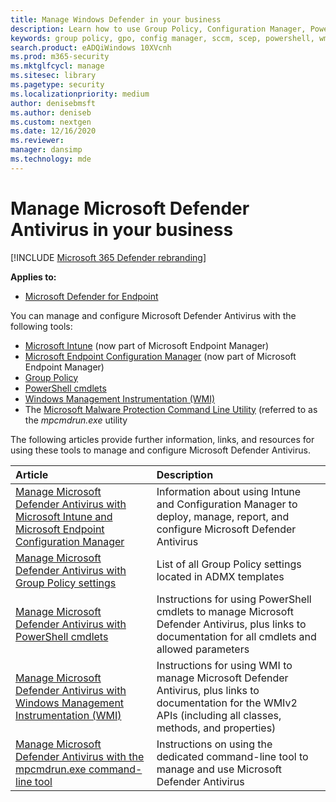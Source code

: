 ```yaml
---
title: Manage Windows Defender in your business
description: Learn how to use Group Policy, Configuration Manager, PowerShell, WMI, Intune, and the command line to manage Microsoft Defender AV
keywords: group policy, gpo, config manager, sccm, scep, powershell, wmi, intune, defender, antivirus, antimalware, security, protection
search.product: eADQiWindows 10XVcnh
ms.prod: m365-security
ms.mktglfcycl: manage
ms.sitesec: library
ms.pagetype: security
ms.localizationpriority: medium
author: denisebmsft
ms.author: deniseb
ms.custom: nextgen
ms.date: 12/16/2020
ms.reviewer: 
manager: dansimp
ms.technology: mde
---
```


# Manage Microsoft Defender Antivirus in your business

[!INCLUDE [Microsoft 365 Defender rebranding](../../includes/microsoft-defender.md)]


**Applies to:**

- [Microsoft Defender for Endpoint](https://go.microsoft.com/fwlink/p/?linkid=2146631)

You can manage and configure Microsoft Defender Antivirus with the following tools:

- [Microsoft Intune](https://docs.microsoft.com/mem/intune/protect/endpoint-security-antivirus-policy) (now part of Microsoft Endpoint Manager)
- [Microsoft Endpoint Configuration Manager](https://docs.microsoft.com/mem/configmgr/protect/deploy-use/endpoint-protection-configure) (now part of Microsoft Endpoint Manager)
- [Group Policy](https://docs.microsoft.com/windows/security/threat-protection/microsoft-defender-antivirus/use-group-policy-microsoft-defender-antivirus)
- [PowerShell cmdlets](https://docs.microsoft.com/windows/security/threat-protection/microsoft-defender-antivirus/use-powershell-cmdlets-microsoft-defender-antivirus)
- [Windows Management Instrumentation (WMI)](https://docs.microsoft.com/windows/security/threat-protection/microsoft-defender-antivirus/use-wmi-microsoft-defender-antivirus)
- The [Microsoft Malware Protection Command Line Utility](https://docs.microsoft.com/windows/security/threat-protection/microsoft-defender-antivirus/command-line-arguments-microsoft-defender-antivirus) (referred to as the *mpcmdrun.exe* utility

The following articles provide further information, links, and resources for using these tools to manage and configure Microsoft Defender Antivirus.

| Article | Description |
|:---|:---|
|[Manage Microsoft Defender Antivirus with Microsoft Intune and Microsoft Endpoint Configuration Manager](use-intune-config-manager-microsoft-defender-antivirus.md)|Information about using Intune and Configuration Manager to deploy, manage, report, and configure Microsoft Defender Antivirus |
|[Manage Microsoft Defender Antivirus with Group Policy settings](use-group-policy-microsoft-defender-antivirus.md)|List of all Group Policy settings located in ADMX templates |
|[Manage Microsoft Defender Antivirus with PowerShell cmdlets](use-powershell-cmdlets-microsoft-defender-antivirus.md)|Instructions for using PowerShell cmdlets to manage Microsoft Defender Antivirus, plus links to documentation for all cmdlets and allowed parameters |
|[Manage Microsoft Defender Antivirus with Windows Management Instrumentation (WMI)](use-wmi-microsoft-defender-antivirus.md)| Instructions for using WMI to manage Microsoft Defender Antivirus, plus links to documentation for the WMIv2 APIs (including all classes, methods, and properties) |
|[Manage Microsoft Defender Antivirus with the mpcmdrun.exe command-line tool](command-line-arguments-microsoft-defender-antivirus.md)|Instructions on using the dedicated command-line tool to manage and use Microsoft Defender Antivirus |
